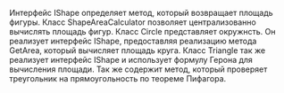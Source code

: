 Интерфейс IShape определяет метод, который возвращает площадь фигуры.
Класс ShapeAreaCalculator позволяет централизованно вычислять площадь фигур.
Класс Circle представляет окружнсть. Он реализует интерфейс IShape, предоставляя реализацию метода GetArea, который вычисляет площадь круга.
Класс Triangle так же реализует интерфейс IShape и использует формулу Герона для вычисления площади. Так же содержит метод, который проверяет треугольник на прямоугольность по теореме Пифагора.
